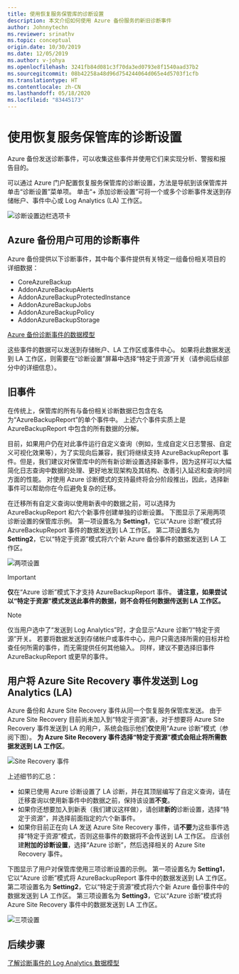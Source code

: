 ```yaml
---
title: 使用恢复服务保管库的诊断设置
description: 本文介绍如何使用 Azure 备份服务的新旧诊断事件
author: Johnnytechn
ms.reviewer: srinathv
ms.topic: conceptual
origin.date: 10/30/2019
ms.date: 12/05/2019
ms.author: v-johya
ms.openlocfilehash: 3241fb84d081c3f70da3ed0793e8f1540aad37b2
ms.sourcegitcommit: 08b42258a48d96d754244064d065e4d5703f1cfb
ms.translationtype: HT
ms.contentlocale: zh-CN
ms.lasthandoff: 05/18/2020
ms.locfileid: "83445173"
---
```

# <a name="using-diagnostics-settings-for-recovery-services-vaults"></a>使用恢复服务保管库的诊断设置

Azure 备份发送诊断事件，可以收集这些事件并使用它们来实现分析、警报和报告目的。 

可以通过 Azure 门户配置恢复服务保管库的诊断设置，方法是导航到该保管库并单击“诊断设置”菜单项。  单击“+ 添加诊断设置”可将一个或多个诊断事件发送到存储帐户、事件中心或 Log Analytics (LA) 工作区。 

![诊断设置边栏选项卡](./media/backup-azure-diagnostics-events/diagnostics-settings-blade.png)

## <a name="diagnostics-events-available-for-azure-backup-users"></a>Azure 备份用户可用的诊断事件

Azure 备份提供以下诊断事件，其中每个事件提供有关特定一组备份相关项目的详细数据：
* CoreAzureBackup
* AddonAzureBackupAlerts
* AddonAzureBackupProtectedInstance
* AddonAzureBackupJobs
* AddonAzureBackupPolicy
* AddonAzureBackupStorage 

[Azure 备份诊断事件的数据模型](https://aka.ms/diagnosticsdatamodel)

这些事件的数据可以发送到存储帐户、LA 工作区或事件中心。 如果将此数据发送到 LA 工作区，则需要在“诊断设置”屏幕中选择“特定于资源”开关（请参阅后续部分中的详细信息）。  


<!-- the feature is unavailable -->

## <a name="legacy-event"></a>旧事件

在传统上，保管库的所有与备份相关诊断数据已包含在名为“AzureBackupReport”的单个事件中。 上述六个事件实质上是 AzureBackupReport 中包含的所有数据的分解。 

目前，如果用户仍在对此事件运行自定义查询（例如，生成自定义日志警报、自定义可视化效果等），为了实现向后兼容，我们将继续支持 AzureBackupReport 事件。但是，我们建议对保管库中的所有新诊断设置选择新事件，因为这样可以大幅简化日志查询中数据的处理、更好地发现架构及其结构、改善引入延迟和查询时间方面的性能。 对使用 Azure 诊断模式的支持最终将会分阶段推出，因此，选择新事件可以帮助你在今后避免复杂的迁移。

在迁移所有自定义查询以使用新表中的数据之前，可以选择为 AzureBackupReport 和六个新事件创建单独的诊断设置。 下图显示了采用两项诊断设置的保管库示例。 第一项设置名为 **Setting1**，它以“Azure 诊断”模式将 AzureBackupReport 事件的数据发送到 LA 工作区。 第二项设置名为 **Setting2**，它以“特定于资源”模式将六个新 Azure 备份事件的数据发送到 LA 工作区。

![两项设置](./media/backup-azure-diagnostics-events/two-settings-example.png)

> [!IMPORTANT]
> **仅**在“Azure 诊断”模式下才支持 AzureBackupReport 事件。 **请注意，如果尝试以“特定于资源”模式发送此事件的数据，则不会将任何数据传送到 LA 工作区。**

> [!NOTE]
> 仅当用户选中了“发送到 Log Analytics”时，才会显示“Azure 诊断”/“特定于资源”开关。  若要将数据发送到存储帐户或事件中心，用户只需选择所需的目标并检查任何所需的事件，而无需提供任何其他输入。 同样，建议不要选择旧事件 AzureBackupReport 或更早的事件。

## <a name="users-sending-azure-site-recovery-events-to-log-analytics-la"></a>用户将 Azure Site Recovery 事件发送到 Log Analytics (LA)

Azure 备份和 Azure Site Recovery 事件从同一个恢复服务保管库发送。 由于 Azure Site Recovery 目前尚未加入到“特定于资源”表，对于想要将 Azure Site Recovery 事件发送到 LA 的用户，系统会指示他们**仅**使用“Azure 诊断”模式（参阅下图）。 **为 Azure Site Recovery 事件选择“特定于资源”模式会阻止将所需数据发送到 LA 工作区**。

![Site Recovery 事件](./media/backup-azure-diagnostics-events/site-recovery-settings.png)

上述细节的汇总：

* 如果已使用 Azure 诊断设置了 LA 诊断，并在其顶层编写了自定义查询，请在迁移查询以使用新事件中的数据之前，保持该设置**不变**。
* 如果你还想要加入到新表（我们建议这样做），请创建**新的**诊断设置，选择“特定于资源”，并选择前面指定的六个新事件。 
* 如果你目前正在向 LA 发送 Azure Site Recovery 事件，请**不要**为这些事件选择“特定于资源”模式，否则这些事件的数据将不会传送到 LA 工作区。 应该创建**附加的诊断设置**，选择“Azure 诊断”，然后选择相关的 Azure Site Recovery 事件。 

下图显示了用户对保管库使用三项诊断设置的示例。 第一项设置名为 **Setting1**，它以“Azure 诊断”模式将 AzureBackupReport 事件中的数据发送到 LA 工作区。 第二项设置名为 **Setting2**，它以“特定于资源”模式将六个新 Azure 备份事件中的数据发送到 LA 工作区。 第三项设置名为 **Setting3**，它以“Azure 诊断”模式将 Azure Site Recovery 事件中的数据发送到 LA 工作区。

![三项设置](./media/backup-azure-diagnostics-events/three-settings-example.png)

## <a name="next-steps"></a>后续步骤

[了解诊断事件的 Log Analytics 数据模型](https://aka.ms/diagnosticsdatamodel)

